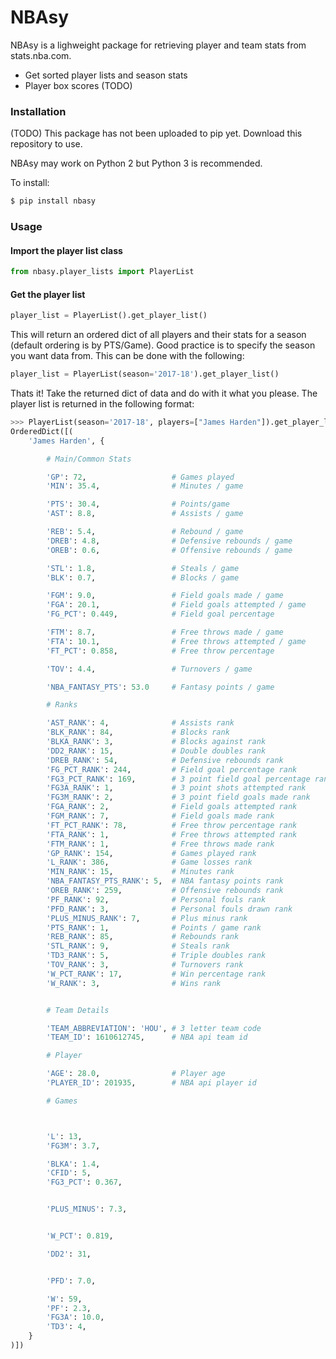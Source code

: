 # NBAsy

NBAsy is a lighweight package for retrieving player and team stats from stats.nba.com.

  - Get sorted player lists and season stats
  - Player box scores (TODO)

### Installation

(TODO) This package has not been uploaded to pip yet.  Download this repository to use.

NBAsy may work on Python 2 but Python 3 is recommended.

To install:

```sh
$ pip install nbasy
```

### Usage

#### Import the player list class

```python
from nbasy.player_lists import PlayerList
```

#### Get the player list

```python
player_list = PlayerList().get_player_list()
```

This will return an ordered dict of all players and their stats for a season (default ordering is by PTS/Game).
Good practice is to specify the season you want data from.  This can be done with the following:

```python
player_list = PlayerList(season='2017-18').get_player_list()
```

Thats it! Take the returned dict of data and do with it what you please. The player list is returned in the following format:

```python
>>> PlayerList(season='2017-18', players=["James Harden"]).get_player_list()
OrderedDict([(
    'James Harden', {

        # Main/Common Stats

        'GP': 72,                   # Games played
        'MIN': 35.4,                # Minutes / game

        'PTS': 30.4,                # Points/game
        'AST': 8.8,                 # Assists / game

        'REB': 5.4,                 # Rebound / game
        'DREB': 4.8,                # Defensive rebounds / game
        'OREB': 0.6,                # Offensive rebounds / game

        'STL': 1.8,                 # Steals / game
        'BLK': 0.7,                 # Blocks / game

        'FGM': 9.0,                 # Field goals made / game
        'FGA': 20.1,                # Field goals attempted / game
        'FG_PCT': 0.449,            # Field goal percentage

        'FTM': 8.7,                 # Free throws made / game
        'FTA': 10.1,                # Free throws attempted / game
        'FT_PCT': 0.858,            # Free throw percentage

        'TOV': 4.4,                 # Turnovers / game

        'NBA_FANTASY_PTS': 53.0     # Fantasy points / game

        # Ranks

        'AST_RANK': 4,              # Assists rank
        'BLK_RANK': 84,             # Blocks rank
        'BLKA_RANK': 3,             # Blocks against rank
        'DD2_RANK': 15,             # Double doubles rank
        'DREB_RANK': 54,            # Defensive rebounds rank
        'FG_PCT_RANK': 244,         # Field goal percentage rank
        'FG3_PCT_RANK': 169,        # 3 point field goal percentage rank
        'FG3A_RANK': 1,             # 3 point shots attempted rank
        'FG3M_RANK': 2,             # 3 point field goals made rank
        'FGA_RANK': 2,              # Field goals attempted rank
        'FGM_RANK': 7,              # Field goals made rank
        'FT_PCT_RANK': 78,          # Free throw percentage rank
        'FTA_RANK': 1,              # Free throws attempted rank
        'FTM_RANK': 1,              # Free throws made rank
        'GP_RANK': 154,             # Games played rank
        'L_RANK': 386,              # Game losses rank
        'MIN_RANK': 15,             # Minutes rank
        'NBA_FANTASY_PTS_RANK': 5,  # NBA fantasy points rank
        'OREB_RANK': 259,           # Offensive rebounds rank
        'PF_RANK': 92,              # Personal fouls rank
        'PFD_RANK': 3,              # Personal fouls drawn rank
        'PLUS_MINUS_RANK': 7,       # Plus minus rank
        'PTS_RANK': 1,              # Points / game rank
        'REB_RANK': 85,             # Rebounds rank
        'STL_RANK': 9,              # Steals rank
        'TD3_RANK': 5,              # Triple doubles rank
        'TOV_RANK': 3,              # Turnovers rank
        'W_PCT_RANK': 17,           # Win percentage rank
        'W_RANK': 3,                # Wins rank


        # Team Details

        'TEAM_ABBREVIATION': 'HOU', # 3 letter team code
        'TEAM_ID': 1610612745,      # NBA api team id

        # Player

        'AGE': 28.0,                # Player age
        'PLAYER_ID': 201935,        # NBA api player id

        # Games



        'L': 13,
        'FG3M': 3.7,

        'BLKA': 1.4,
        'CFID': 5,
        'FG3_PCT': 0.367,


        'PLUS_MINUS': 7.3,


        'W_PCT': 0.819,

        'DD2': 31,


        'PFD': 7.0,

        'W': 59,
        'PF': 2.3,
        'FG3A': 10.0,
        'TD3': 4,
    }
)])
```
